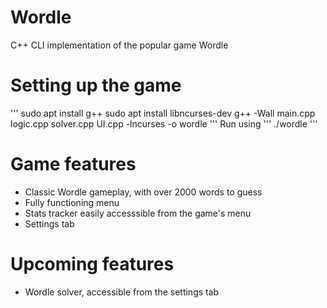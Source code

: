 # Wordle
C++ CLI implementation of the popular game Wordle
# Setting up the game
'''
sudo apt install g++
sudo apt install libncurses-dev
g++ -Wall main.cpp logic.cpp solver.cpp UI.cpp -lncurses -o wordle
'''
Run using
'''
./wordle
'''
# Game features
- Classic Wordle gameplay, with over 2000 words to guess
- Fully functioning menu
- Stats tracker easily accesssible from the game's menu
- Settings tab
# Upcoming features
- Wordle solver, accessible from the settings tab
